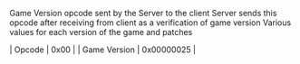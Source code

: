 Game Version opcode sent by the Server to the client
Server sends this opcode after receiving from client as a verification of game version
Various values for each version of the game and patches

| Opcode       | 0x00       |
| Game Version | 0x00000025 |